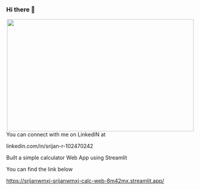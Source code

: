 ### Hi there 👋

<div align="center">
  <img src="https://media.giphy.com/media/dWesBcTLavkZuG35MI/giphy.gif" width="500" height="300"/>
</div>
You can connect with me on LinkedIN at 

linkedin.com/in/srijan-r-102470242

Built a simple calculator Web App using Streamlit

You can find the link below

https://srijanwmxj-srijanwmxj-calc-web-8m42mx.streamlit.app/
